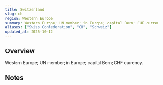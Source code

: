 ```yaml
---
title: Switzerland
slug: ch
region: Western Europe
summary: Western Europe; UN member; in Europe; capital Bern; CHF currency.
aliases: ["Swiss Confederation", "CH", "Schweiz"]
updated_at: 2025-10-12
---
```


## Overview

Western Europe; UN member; in Europe; capital Bern; CHF currency.

## Notes

<!-- Add your first note below -->
